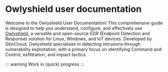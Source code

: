 # Owlyshield user documentation

Welcome to the Owlyshield User Documentation! This comprehensive guide is designed to help you understand, configure, and effectively use [Owlyshield](https://github.com/SitinCloud/Owlyshield), a versatile and open-source EDR (Endpoint Detection and Response) solution for Linux, Windows, and IoT devices. Developed by SitinCloud, Owlyshield specializes in detecting intrusions through vulnerability exploitation, with a primary focus on identifying Command and Control, exfiltration, and impact tactics.

::: warning
Work in (quick) progress
:::

